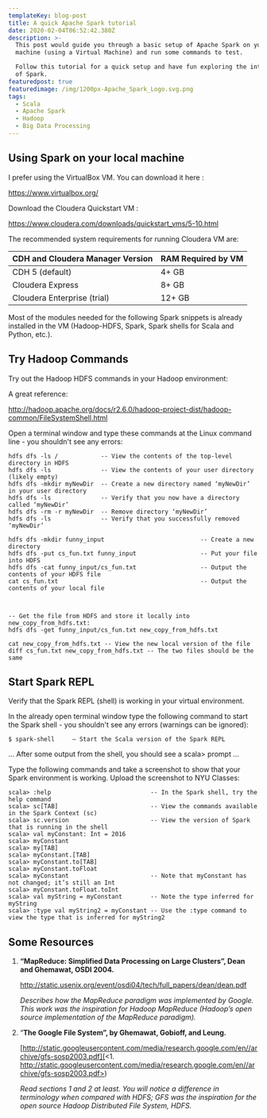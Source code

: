 ```yaml
---
templateKey: blog-post
title: A quick Apache Spark tutorial
date: 2020-02-04T06:52:42.380Z
description: >-
  This post would guide you through a basic setup of Apache Spark on your local
  machine (using a Virtual Machine) and run some commands to test. 

  Follow this tutorial for a quick setup and have fun exploring the intricacies
  of Spark.
featuredpost: true
featuredimage: /img/1200px-Apache_Spark_Logo.svg.png
tags:
  - Scala
  - Apache Spark
  - Hadoop
  - Big Data Processing
---
```

## Using Spark on your local machine

I prefer using the VirtualBox VM. You can download it here :  

<https://www.virtualbox.org/>

Download the Cloudera Quickstart VM :   

<https://www.cloudera.com/downloads/quickstart_vms/5-10.html>

The recommended system requirements for running Cloudera VM are:

| CDH and Cloudera Manager Version | RAM Required by VM |
| -------------------------------- | ------------------ |
| CDH 5 (default)                  | 4+ GB              |
| Cloudera Express                 | 8+ GB              |
| Cloudera Enterprise (trial)      | 12+ GB             |

Most of the modules needed for the following Spark snippets is already installed in the VM (Hadoop-HDFS, Spark, Spark shells for Scala and Python, etc.).

## Try Hadoop Commands

Try out the Hadoop HDFS commands in your Hadoop environment: 

A great reference: 

<http://hadoop.apache.org/docs/r2.6.0/hadoop-project-dist/hadoop-common/FileSystemShell.html>

Open a terminal window and type these commands at the Linux command line - you shouldn't see any errors:

```
hdfs dfs -ls /            -- View the contents of the top-level directory in HDFS
hdfs dfs -ls              -- View the contents of your user directory (likely empty)
hdfs dfs -mkdir myNewDir  -- Create a new directory named ‘myNewDir’ in your user directory
hdfs dfs -ls              -- Verify that you now have a directory called ‘myNewDir’
hdfs dfs -rm -r myNewDir  -- Remove directory ‘myNewDir’
hdfs dfs -ls              -- Verify that you successfully removed ‘myNewDir’
```

```
hdfs dfs -mkdir funny_input                           -- Create a new directory
hdfs dfs -put cs_fun.txt funny_input                  -- Put your file into HDFS
hdfs dfs -cat funny_input/cs_fun.txt                  -- Output the contents of your HDFS file
cat cs_fun.txt                                        -- Output the contents of your local file



-- Get the file from HDFS and store it locally into new_copy_from_hdfs.txt: 
hdfs dfs -get funny_input/cs_fun.txt new_copy_from_hdfs.txt

cat new_copy_from_hdfs.txt -- View the new local version of the file 
diff cs_fun.txt new_copy_from_hdfs.txt -- The two files should be the same
```

## Start Spark REPL

Verify that the Spark REPL (shell) is working in your virtual environment.

In the already open terminal window type the following command to start the Spark shell - you shouldn't see any errors (warnings can be ignored):

```
$ spark-shell     — Start the Scala version of the Spark REPL
```

... After some output from the shell, you should see a scala> prompt ...

Type the following commands and take a screenshot to show that your Spark environment is working. Upload the screenshot to NYU Classes:

```
scala> :help                            -- In the Spark shell, try the help command
scala> sc[TAB]                          -- View the commands available in the Spark Context (sc)
scala> sc.version                       -- View the version of Spark that is running in the shell
scala> val myConstant: Int = 2016
scala> myConstant
scala> my[TAB]
scala> myConstant.[TAB]
scala> myConstant.to[TAB]
scala> myConstant.toFloat
scala> myConstant                       -- Note that myConstant has not changed; it’s still an Int
scala> myConstant.toFloat.toInt
scala> val myString = myConstant        -- Note the type inferred for myString
scala> :type val myString2 = myConstant -- Use the :type command to view the type that is inferred for myString2
```

## Some Resources

1. **“MapReduce: Simplified Data Processing on Large Clusters”, Dean and Ghemawat, OSDI 2004.** 

   <http://static.usenix.org/event/osdi04/tech/full_papers/dean/dean.pdf> 

   *Describes how the MapReduce paradigm was implemented by Google. This work was the inspiration for Hadoop MapReduce (Hadoop’s open source implementation of the MapReduce paradigm).*
2. “**The Google File System”, by Ghemawat, Gobioff, and Leung.** 

   [http://static.googleusercontent.com/media/research.google.com/en//archive/gfs-sosp2003.pdf](<1. http://static.googleusercontent.com/media/research.google.com/en//archive/gfs-sosp2003.pdf>) 

   *Read sections 1 and 2 at least. You will notice a difference in terminology when compared with HDFS; GFS was the inspiration for the open source Hadoop Distributed File System, HDFS.*
